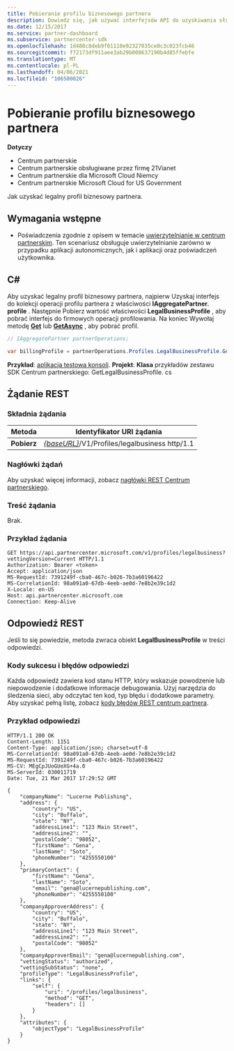 ```yaml
---
title: Pobieranie profilu biznesowego partnera
description: Dowiedz się, jak używać interfejsów API do uzyskiwania służbowego profilu biznesowego.
ms.date: 12/15/2017
ms.service: partner-dashboard
ms.subservice: partnercenter-sdk
ms.openlocfilehash: 1d488c8deb9f01110e92327035ce0c3c023fcb46
ms.sourcegitcommit: f72173df911aee3ab29b008637190b4d85ffebfe
ms.translationtype: MT
ms.contentlocale: pl-PL
ms.lasthandoff: 04/06/2021
ms.locfileid: "106500026"
---
```

# <a name="get-the-partner-legal-business-profile"></a>Pobieranie profilu biznesowego partnera

**Dotyczy**

- Centrum partnerskie
- Centrum partnerskie obsługiwane przez firmę 21Vianet
- Centrum partnerskie dla Microsoft Cloud Niemcy
- Centrum partnerskie Microsoft Cloud for US Government

Jak uzyskać legalny profil biznesowy partnera.

## <a name="prerequisites"></a>Wymagania wstępne

- Poświadczenia zgodnie z opisem w temacie [uwierzytelnianie w centrum partnerskim](partner-center-authentication.md). Ten scenariusz obsługuje uwierzytelnianie zarówno w przypadku aplikacji autonomicznych, jak i aplikacji oraz poświadczeń użytkownika.

## <a name="c"></a>C\#

Aby uzyskać legalny profil biznesowy partnera, najpierw Uzyskaj interfejs do kolekcji operacji profilu partnera z właściwości **IAggregatePartner. profile** . Następnie Pobierz wartość właściwości **LegalBusinessProfile** , aby pobrać interfejs do firmowych operacji profilowania. Na koniec Wywołaj metodę [**Get**](/dotnet/api/microsoft.store.partnercenter.profiles.ilegalbusinessprofile.get) lub [**GetAsync**](/dotnet/api/microsoft.store.partnercenter.profiles.ilegalbusinessprofile.getasync) , aby pobrać profil.

``` csharp
// IAggregatePartner partnerOperations;

var billingProfile = partnerOperations.Profiles.LegalBusinessProfile.Get();
```

**Przykład**: [aplikacja testowa konsoli](console-test-app.md). **Projekt**: **Klasa** przykładów zestawu SDK Centrum partnerskiego: GetLegalBusinessProfile. cs

## <a name="rest-request"></a>Żądanie REST

### <a name="request-syntax"></a>Składnia żądania

| Metoda  | Identyfikator URI żądania                                                                    |
|---------|--------------------------------------------------------------------------------|
| **Pobierz** | [*{baseURL}*](partner-center-rest-urls.md)/V1/Profiles/legalbusiness http/1.1 |

### <a name="request-headers"></a>Nagłówki żądań

Aby uzyskać więcej informacji, zobacz [nagłówki REST Centrum partnerskiego](headers.md).

### <a name="request-body"></a>Treść żądania

Brak.

### <a name="request-example"></a>Przykład żądania

```http
GET https://api.partnercenter.microsoft.com/v1/profiles/legalbusiness?vettingVersion=Current HTTP/1.1
Authorization: Bearer <token>
Accept: application/json
MS-RequestId: 7391249f-cba0-467c-b026-7b3a60196422
MS-CorrelationId: 98a091a0-67db-4eeb-ae0d-7e8b2e39c1d2
X-Locale: en-US
Host: api.partnercenter.microsoft.com
Connection: Keep-Alive
```

## <a name="rest-response"></a>Odpowiedź REST

Jeśli to się powiedzie, metoda zwraca obiekt **LegalBusinessProfile** w treści odpowiedzi.

### <a name="response-success-and-error-codes"></a>Kody sukcesu i błędów odpowiedzi

Każda odpowiedź zawiera kod stanu HTTP, który wskazuje powodzenie lub niepowodzenie i dodatkowe informacje debugowania. Użyj narzędzia do śledzenia sieci, aby odczytać ten kod, typ błędu i dodatkowe parametry. Aby uzyskać pełną listę, zobacz [kody błędów REST centrum partnera](error-codes.md).

### <a name="response-example"></a>Przykład odpowiedzi

```http
HTTP/1.1 200 OK
Content-Length: 1151
Content-Type: application/json; charset=utf-8
MS-CorrelationId: 98a091a0-67db-4eeb-ae0d-7e8b2e39c1d2
MS-RequestId: 7391249f-cba0-467c-b026-7b3a60196422
MS-CV: MEgCpJUoGUeXG+4a.0
MS-ServerId: 030011719
Date: Tue, 21 Mar 2017 17:29:52 GMT

{
    "companyName": "Lucerne Publishing",
    "address": {
        "country": "US",
        "city": "Buffalo",
        "state": "NY",
        "addressLine1": "123 Main Street",
        "addressLine2": "",
        "postalCode": "98052",
        "firstName": "Gena",
        "lastName": "Soto",
        "phoneNumber": "4255550100"
    },
    "primaryContact": {
        "firstName": "Gena",
        "lastName": "Soto",
        "email": "gena@lucernepublishing.com",
        "phoneNumber": "4255550100"
    },
    "companyApproverAddress": {
        "country": "US",
        "city": "Buffalo",
        "state": "NY",
        "addressLine1": "123 Main Street",
        "addressLine2": "",
        "postalCode": "98052"
    },
    "companyApproverEmail": "gena@lucernepublishing.com",
    "vettingStatus": "authorized",
    "vettingSubStatus": "none",
    "profileType": "LegalBusinessProfile",
    "links": {
        "self": {
            "uri": "/profiles/legalbusiness",
            "method": "GET",
            "headers": []
        }
    },
    "attributes": {
        "objectType": "LegalBusinessProfile"
    }
}
```
